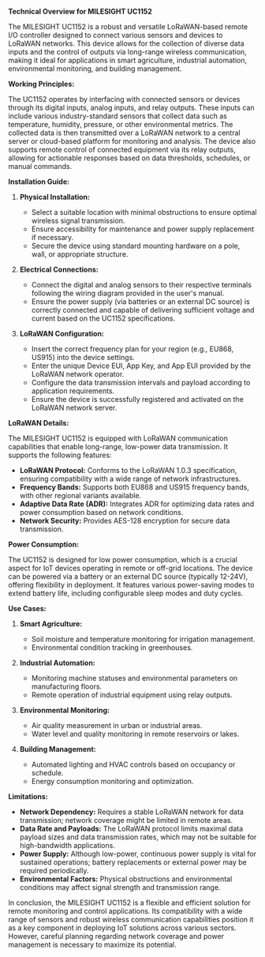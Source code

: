**Technical Overview for MILESIGHT UC1152**

The MILESIGHT UC1152 is a robust and versatile LoRaWAN-based remote I/O controller designed to connect various sensors and devices to LoRaWAN networks. This device allows for the collection of diverse data inputs and the control of outputs via long-range wireless communication, making it ideal for applications in smart agriculture, industrial automation, environmental monitoring, and building management.

**Working Principles:**

The UC1152 operates by interfacing with connected sensors or devices through its digital inputs, analog inputs, and relay outputs. These inputs can include various industry-standard sensors that collect data such as temperature, humidity, pressure, or other environmental metrics. The collected data is then transmitted over a LoRaWAN network to a central server or cloud-based platform for monitoring and analysis. The device also supports remote control of connected equipment via its relay outputs, allowing for actionable responses based on data thresholds, schedules, or manual commands.

**Installation Guide:**

1. **Physical Installation:**
   - Select a suitable location with minimal obstructions to ensure optimal wireless signal transmission.
   - Ensure accessibility for maintenance and power supply replacement if necessary.
   - Secure the device using standard mounting hardware on a pole, wall, or appropriate structure.

2. **Electrical Connections:**
   - Connect the digital and analog sensors to their respective terminals following the wiring diagram provided in the user's manual.
   - Ensure the power supply (via batteries or an external DC source) is correctly connected and capable of delivering sufficient voltage and current based on the UC1152 specifications.

3. **LoRaWAN Configuration:**
   - Insert the correct frequency plan for your region (e.g., EU868, US915) into the device settings.
   - Enter the unique Device EUI, App Key, and App EUI provided by the LoRaWAN network operator.
   - Configure the data transmission intervals and payload according to application requirements.
   - Ensure the device is successfully registered and activated on the LoRaWAN network server.

**LoRaWAN Details:**

The MILESIGHT UC1152 is equipped with LoRaWAN communication capabilities that enable long-range, low-power data transmission. It supports the following features:

- **LoRaWAN Protocol:** Conforms to the LoRaWAN 1.0.3 specification, ensuring compatibility with a wide range of network infrastructures.
- **Frequency Bands:** Supports both EU868 and US915 frequency bands, with other regional variants available.
- **Adaptive Data Rate (ADR):** Integrates ADR for optimizing data rates and power consumption based on network conditions.
- **Network Security:** Provides AES-128 encryption for secure data transmission.

**Power Consumption:**

The UC1152 is designed for low power consumption, which is a crucial aspect for IoT devices operating in remote or off-grid locations. The device can be powered via a battery or an external DC source (typically 12-24V), offering flexibility in deployment. It features various power-saving modes to extend battery life, including configurable sleep modes and duty cycles.

**Use Cases:**

1. **Smart Agriculture:**
   - Soil moisture and temperature monitoring for irrigation management.
   - Environmental condition tracking in greenhouses.

2. **Industrial Automation:**
   - Monitoring machine statuses and environmental parameters on manufacturing floors.
   - Remote operation of industrial equipment using relay outputs.

3. **Environmental Monitoring:**
   - Air quality measurement in urban or industrial areas.
   - Water level and quality monitoring in remote reservoirs or lakes.

4. **Building Management:**
   - Automated lighting and HVAC controls based on occupancy or schedule.
   - Energy consumption monitoring and optimization.

**Limitations:**

- **Network Dependency:** Requires a stable LoRaWAN network for data transmission; network coverage might be limited in remote areas.
- **Data Rate and Payloads:** The LoRaWAN protocol limits maximal data payload sizes and data transmission rates, which may not be suitable for high-bandwidth applications.
- **Power Supply:** Although low-power, continuous power supply is vital for sustained operations; battery replacements or external power may be required periodically.
- **Environmental Factors:** Physical obstructions and environmental conditions may affect signal strength and transmission range.

In conclusion, the MILESIGHT UC1152 is a flexible and efficient solution for remote monitoring and control applications. Its compatibility with a wide range of sensors and robust wireless communication capabilities position it as a key component in deploying IoT solutions across various sectors. However, careful planning regarding network coverage and power management is necessary to maximize its potential.